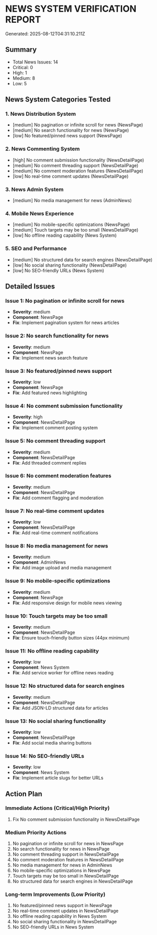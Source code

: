 # NEWS SYSTEM VERIFICATION REPORT
Generated: 2025-08-12T04:31:10.211Z

## Summary
- Total News Issues: 14
- Critical: 0
- High: 1
- Medium: 8
- Low: 5

## News System Categories Tested

### 1. News Distribution System
- [medium] No pagination or infinite scroll for news (NewsPage)
- [medium] No search functionality for news (NewsPage)
- [low] No featured/pinned news support (NewsPage)

### 2. News Commenting System
- [high] No comment submission functionality (NewsDetailPage)
- [medium] No comment threading support (NewsDetailPage)
- [medium] No comment moderation features (NewsDetailPage)
- [low] No real-time comment updates (NewsDetailPage)

### 3. News Admin System
- [medium] No media management for news (AdminNews)

### 4. Mobile News Experience
- [medium] No mobile-specific optimizations (NewsPage)
- [medium] Touch targets may be too small (NewsDetailPage)
- [low] No offline reading capability (News System)

### 5. SEO and Performance
- [medium] No structured data for search engines (NewsDetailPage)
- [low] No social sharing functionality (NewsDetailPage)
- [low] No SEO-friendly URLs (News System)

## Detailed Issues


### Issue 1: No pagination or infinite scroll for news
- **Severity**: medium
- **Component**: NewsPage
- **Fix**: Implement pagination system for news articles


### Issue 2: No search functionality for news
- **Severity**: medium
- **Component**: NewsPage
- **Fix**: Implement news search feature


### Issue 3: No featured/pinned news support
- **Severity**: low
- **Component**: NewsPage
- **Fix**: Add featured news highlighting


### Issue 4: No comment submission functionality
- **Severity**: high
- **Component**: NewsDetailPage
- **Fix**: Implement comment posting system


### Issue 5: No comment threading support
- **Severity**: medium
- **Component**: NewsDetailPage
- **Fix**: Add threaded comment replies


### Issue 6: No comment moderation features
- **Severity**: medium
- **Component**: NewsDetailPage
- **Fix**: Add comment flagging and moderation


### Issue 7: No real-time comment updates
- **Severity**: low
- **Component**: NewsDetailPage
- **Fix**: Add real-time comment notifications


### Issue 8: No media management for news
- **Severity**: medium
- **Component**: AdminNews
- **Fix**: Add image upload and media management


### Issue 9: No mobile-specific optimizations
- **Severity**: medium
- **Component**: NewsPage
- **Fix**: Add responsive design for mobile news viewing


### Issue 10: Touch targets may be too small
- **Severity**: medium
- **Component**: NewsDetailPage
- **Fix**: Ensure touch-friendly button sizes (44px minimum)


### Issue 11: No offline reading capability
- **Severity**: low
- **Component**: News System
- **Fix**: Add service worker for offline news reading


### Issue 12: No structured data for search engines
- **Severity**: medium
- **Component**: NewsDetailPage
- **Fix**: Add JSON-LD structured data for articles


### Issue 13: No social sharing functionality
- **Severity**: low
- **Component**: NewsDetailPage
- **Fix**: Add social media sharing buttons


### Issue 14: No SEO-friendly URLs
- **Severity**: low
- **Component**: News System
- **Fix**: Implement article slugs for better URLs


## Action Plan

### Immediate Actions (Critical/High Priority)
1. Fix No comment submission functionality in NewsDetailPage

### Medium Priority Actions
1. No pagination or infinite scroll for news in NewsPage
2. No search functionality for news in NewsPage
3. No comment threading support in NewsDetailPage
4. No comment moderation features in NewsDetailPage
5. No media management for news in AdminNews
6. No mobile-specific optimizations in NewsPage
7. Touch targets may be too small in NewsDetailPage
8. No structured data for search engines in NewsDetailPage

### Long-term Improvements (Low Priority)
1. No featured/pinned news support in NewsPage
2. No real-time comment updates in NewsDetailPage
3. No offline reading capability in News System
4. No social sharing functionality in NewsDetailPage
5. No SEO-friendly URLs in News System
